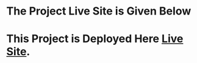 # The Project Live Site is Given Below
# This Project is Deployed Here [Live Site](https://effulgent-toffee-27b1f5.netlify.app/).

